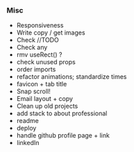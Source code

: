 ### Misc

- Responsiveness
- Write copy / get images
- Check //TODO
- Check any
- rmv useRect() ?
- check unused props
- order imports
- refactor animations; standardize times
- favicon + tab title
- Snap scroll!
- Email layout + copy
- Clean up old projects
- add stack to about professional
- readme
- deploy
- handle github profile page + link
- linkedIn
